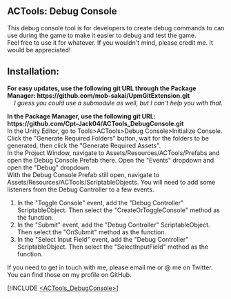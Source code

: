 ## ACTools: Debug Console
<p>
    This debug console tool is for developers to create debug commands to can use during the game to make it easier to debug and test the game.
    <br/>
    Feel free to use it for whatever. If you wouldn't mind, please credit me. It would be appreciated!
</p>

## Installation:
<p>
    <b>For easy updates, use the following git URL through the Package Manager: https://github.com/mob-sakai/UpmGitExtension.git</b>
    <br/>
    <i>&nbsp;&nbsp;&nbsp;&nbsp;I guess you could use a submodule as well, but I can't help you with that.</i>
</p>
<p>
    <b>In the Package Manager, use the following git URL: https://github.com/Cpt-Jack04/ACTools_DebugConsole.git</b>
    <br/>
    In the Unity Editor, go to Tools>ACTools>Debug Console>Initialize Console. Click the "Generate Required Folders" button, wait for the folders to be generated, then click the "Generate Required Assets".
    <br/>
    In the Project Window, navigate to Assets/Resources/ACTools/Prefabs and open the Debug Console Prefab there. Open the "Events" dropdown and open the "Debug" dropdown.
    <br/>
    With the Debug Console Prefab still open, navigate to Assets/Resources/ACTools/ScriptableObjects. You will need to add some listeners from the Debug Controller to a few events.
</p>
<ol>
    <li>In the "Toggle Console" event, add the "Debug Controller" ScriptableObject. Then select the "CreateOrToggleConsole" method as the function.</li>
    <li>In the "Submit" event, add the "Debug Controller" ScriptableObject. Then select the "OnSubmit" method as the function.</li>
    <li>In the "Select Input Field" event, add the "Debug Controller" ScriptableObject. Then select the "SelectInputField" method as the function.</li>
</ol>

<p>
    If you need to get in touch with me, please email me or @ me on Twitter. You can find those on my profile on GitHub.
</p>

[!INCLUDE [<ACTools_DebugConsole>](</Documentation~/ACTools_DebugConsole.md>)]
